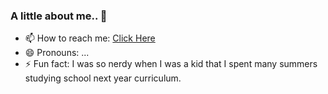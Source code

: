 ### A little about me.. 👋

<!--
**fatima-mo/fatima-mo** is a ✨ _special_ ✨ repository because its `README.md` (this file) appears on your GitHub profile.

Here are some ideas to get you started:

- 🔭 I’m currently working on building a key-logger for fun.
- 🌱 I’m currently learning Scala
<!--- 👯 I’m looking to collaborate on ...
- 🤔 I’m looking for help with ...
- 💬 Ask me about ...-->
- 📫 How to reach me: [Click Here](https://fatimaim.me/contact.html)
- 😄 Pronouns: ...
- ⚡ Fun fact: I was so nerdy when I was a kid that I spent many summers studying school next year curriculum.
<!-- -->
